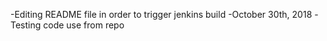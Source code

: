 -Editing README file in order to trigger jenkins build
-October 30th, 2018
-Testing code use from repo
